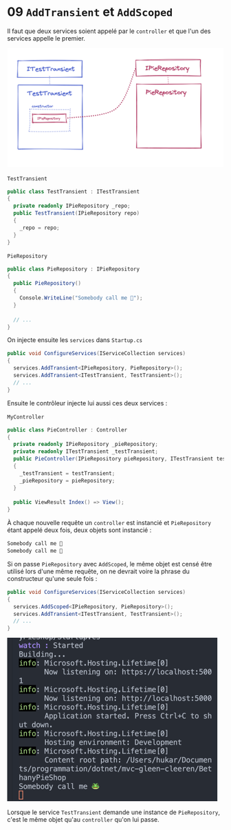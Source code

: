 # 09 `AddTransient` et `AddScoped`

Il faut que deux services soient appelé par le `controller` et que l'un des services appelle le premier.

<img src="assets/two-service-embedded-one.png" alt="two-service-embedded-one" style="zoom:50%;" />

`TestTransient`

```cs
public class TestTransient : ITestTransient
{
  private readonly IPieRepository _repo;
  public TestTransient(IPieRepository repo)
  {
    _repo = repo;
  }
}
```

`PieRepository`

```cs
public class PieRepository : IPieRepository
{
  public PieRepository()
  {
    Console.WriteLine("Somebody call me 🐸");
  }

  // ...
}
```

On injecte ensuite les `services` dans `Startup.cs`

```cs
public void ConfigureServices(IServiceCollection services)
{
  services.AddTransient<IPieRepository, PieRepository>();
  services.AddTransient<ITestTransient, TestTransient>();
  // ...
}
```

Ensuite le contrôleur injecte lui aussi ces deux services :

`MyController`

```cs
public class PieController : Controller
{
  private readonly IPieRepository _pieRepository;
  private readonly ITestTransient _testTransient;
  public PieController(IPieRepository pieRepository, ITestTransient testTransient)
  {
    _testTransient = testTransient;
    _pieRepository = pieRepository;
  }

  public ViewResult Index() => View();
}
```

À chaque nouvelle requête un `controller` est instancié et `PieRepository` étant appelé deux fois, deux objets sont instancié :

```bash
Somebody call me 🐸
Somebody call me 🐸

```

Si on passe `PieRepository` avec `AddScoped`, le même objet est censé être utilisé lors d'une même requête, on ne devrait voire la phrase du constructeur qu'une seule fois :

```cs
public void ConfigureServices(IServiceCollection services)
{
  services.AddScoped<IPieRepository, PieRepository>();
  services.AddTransient<ITestTransient, TestTransient>();
  // ...
}
```

<img src="assets/one-call-on-the-terminal.png" alt="one-call-on-the-terminal" style="zoom:50%;" />

Lorsque le service `TestTransient` demande une instance de `PieRepository`, c'est le même objet qu'au `controller` qu'on lui passe.